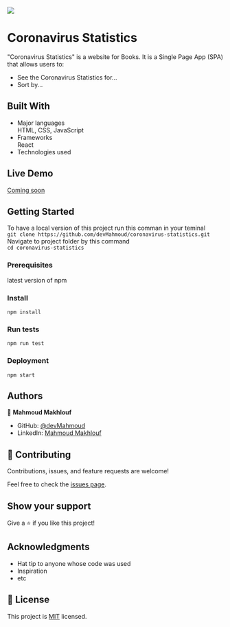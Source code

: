 ![](https://img.shields.io/badge/Microverse-blueviolet)

# Coronavirus Statistics
"Coronavirus Statistics" is a website for Books. It is a Single Page App (SPA) that allows users to:

* See the Coronavirus Statistics for...
* Sort by...


## Built With

- Major languages<br/>
    HTML, CSS, JavaScript
- Frameworks<br/>
    React
- Technologies used

## Live Demo

[Coming soon]()


## Getting Started
To have a local version of this project run this comman in your teminal<br/>
    `git clone https://github.com/devMahmoud/coronavirus-statistics.git`
Navigate to project folder by this command<br/>
    `cd coronavirus-statistics`
    
### Prerequisites
latest version of npm

### Install
`npm install`

### Run tests
`npm run test`

### Deployment
`npm start`

## Authors

👤 **Mahmoud Makhlouf**

- GitHub: [@devMahmoud](https://github.com/devMahmoud)
- LinkedIn: [Mahmoud Makhlouf](https://www.linkedin.com/in/mahmoud-abdelkader-makhlouf/)

## 🤝 Contributing

Contributions, issues, and feature requests are welcome!

Feel free to check the [issues page](../../issues/).

## Show your support

Give a ⭐️ if you like this project!

## Acknowledgments

- Hat tip to anyone whose code was used
- Inspiration
- etc

## 📝 License

This project is [MIT](./MIT.md) licensed.